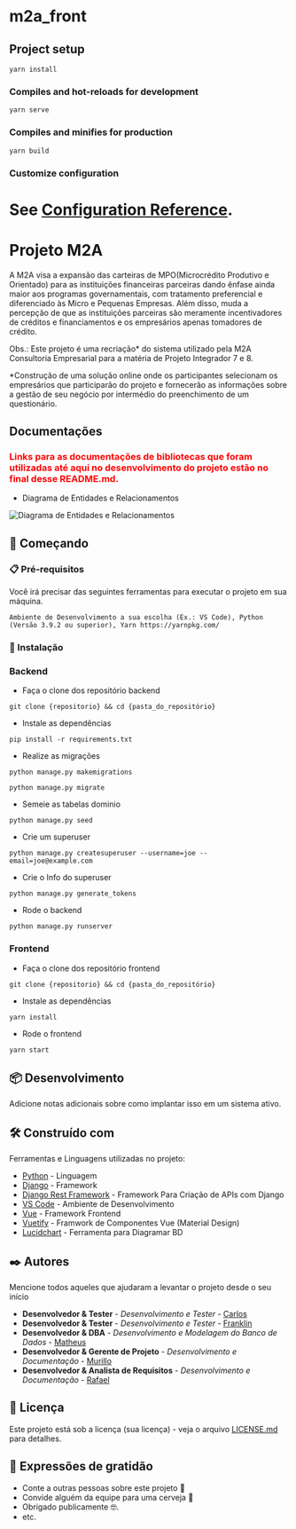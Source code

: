 # m2a_front

## Project setup
```
yarn install
```

### Compiles and hot-reloads for development
```
yarn serve
```

### Compiles and minifies for production
```
yarn build
```

### Customize configuration
See [Configuration Reference](https://cli.vuejs.org/config/).
=======
# Projeto M2A

A M2A visa a expansão das carteiras de MPO(Microcrédito Produtivo e Orientado) para as instituições financeiras parceiras dando ênfase ainda maior aos programas governamentais, com tratamento preferencial e diferenciado às Micro e Pequenas Empresas. Além disso, muda a percepção de que as instituições parceiras são meramente incentivadores de créditos e financiamentos e os empresários apenas tomadores de crédito.

Obs.: Este projeto é uma recriação* do sistema utilizado pela M2A Consultoria Empresarial para a matéria de Projeto Integrador 7 e 8.

*Construção de uma solução online onde os participantes selecionam os empresários que participarão do projeto e fornecerão as informações sobre a gestão de seu negócio por intermédio do preenchimento de um questionário.

## Documentações

<h3 style="color: red;"> Links para as documentações de bibliotecas que foram utilizadas até aqui no desenvolvimento do projeto estão no final desse README.md. </h3>
<!-- <h3 style="color: red;"> Links para as documentações utilizadas até aqui no desenvolvimento do projeto: </h3> -->

- Diagrama de Entidades e Relacionamentos

![Diagrama de Entidades e Relacionamentos](https://user-images.githubusercontent.com/51242246/143957497-0a70a5cf-501c-4d31-b269-af8d9c190c5c.png)

## 🚀 Começando

### 📋 Pré-requisitos

Você irá precisar das seguintes ferramentas para executar o projeto em sua máquina.

```
Ambiente de Desenvolvimento a sua escolha (Ex.: VS Code), Python (Versão 3.9.2 ou superior), Yarn https://yarnpkg.com/
```

### 🔧 Instalação


### Backend
- Faça o clone dos repositório backend
```
git clone {repositorio} && cd {pasta_do_repositório}
```
- Instale as dependências
```
pip install -r requirements.txt
```
- Realize as migrações
```
python manage.py makemigrations
```
```
python manage.py migrate
```
- Semeie as tabelas dominio
```
python manage.py seed
```
- Crie um superuser
```
python manage.py createsuperuser --username=joe --email=joe@example.com
```
- Crie o Info do superuser
```
python manage.py generate_tokens
```
- Rode o backend
```
python manage.py runserver
```

### Frontend
- Faça o clone dos repositório frontend 
```
git clone {repositorio} && cd {pasta_do_repositório}
```

- Instale as dependências
```
yarn install
```

- Rode o frontend
```
yarn start
```

## 📦 Desenvolvimento

Adicione notas adicionais sobre como implantar isso em um sistema ativo.

## 🛠️ Construído com

Ferramentas e Linguagens utilizadas no projeto:

* [Python](https://www.python.org/) - Linguagem
* [Django](https://www.djangoproject.com/) - Framework
* [Django Rest Framework](https://www.django-rest-framework.org/) - Framework Para Criação de APIs com Django
* [VS Code](https://code.visualstudio.com/) - Ambiente de Desenvolvimento
* [Vue](https://vuejs.org/v2/guide/) - Framework Frontend
* [Vuetify](https://vuetifyjs.com/en/getting-started/installation/) - Framwork de Componentes Vue (Material Design)
* [Lucidchart](https://www.lucidchart.com/) - Ferramenta para Diagramar BD

## ✒️ Autores

Mencione todos aqueles que ajudaram a levantar o projeto desde o seu início

* **Desenvolvedor & Tester** - *Desenvolvimento e Tester* - [Carlos](https://github.com/linkParaPerfil)
* **Desenvolvedor & Tester** - *Desenvolvimento e Tester* - [Franklin](https://github.com/franklinarauj)
* **Desenvolvedor & DBA** - *Desenvolvimento e Modelagem do Banco de Dados* - [Matheus](https://github.com/matheus-emuniz)
* **Desenvolvedor & Gerente de Projeto** - *Desenvolvimento e Documentação* - [Murillo](https://github.com/murillenda)
* **Desenvolvedor & Analista de Requisitos** - *Desenvolvimento e Documentação* - [Rafael](https://github.com/RafaelGuido)

## 📄 Licença

Este projeto está sob a licença (sua licença) - veja o arquivo [LICENSE.md](https://github.com/usuario/projeto/licenca) para detalhes.

## 🎁 Expressões de gratidão

* Conte a outras pessoas sobre este projeto 📢
* Convide alguém da equipe para uma cerveja 🍺 
* Obrigado publicamente 🤓.
* etc.
